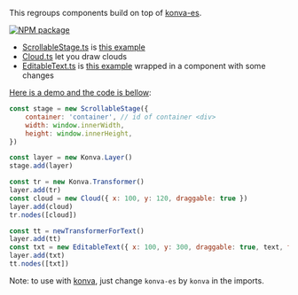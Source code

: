 This regroups components build on top of [konva-es](https://www.npmjs.com/package/konva-es).

[![NPM package](https://img.shields.io/npm/dw/konva-es-components.svg?logo=npm&logoColor=fff&label=NPM+package&color=limegreen)](https://www.npmjs.com/package/konva-es-components)

-   [ScrollableStage.ts](src/ScrollableStage.ts) is [this example](https://konvajs.org/docs/sandbox/Zooming_Relative_To_Pointer.html)
-   [Cloud.ts](src/Cloud.ts) let you draw clouds
-   [EditableText.ts](src/EditableText.ts) is [this example](https://konvajs.org/docs/sandbox/Editable_Text.html) wrapped in a component with some changes

[Here is a demo and the code is bellow](https://control-and-command.com/#/demo):

```javascript
const stage = new ScrollableStage({
    container: 'container', // id of container <div>
    width: window.innerWidth,
    height: window.innerHeight,
})

const layer = new Konva.Layer()
stage.add(layer)

const tr = new Konva.Transformer()
layer.add(tr)
const cloud = new Cloud({ x: 100, y: 120, draggable: true })
layer.add(cloud)
tr.nodes([cloud])

const tt = newTransformerForText()
layer.add(tt)
const txt = new EditableText({ x: 100, y: 300, draggable: true, text, transformer: tt })
layer.add(txt)
tt.nodes([txt])
```

Note: to use with [konva](https://www.npmjs.com/package/konva), just change `konva-es` by `konva` in the imports.

